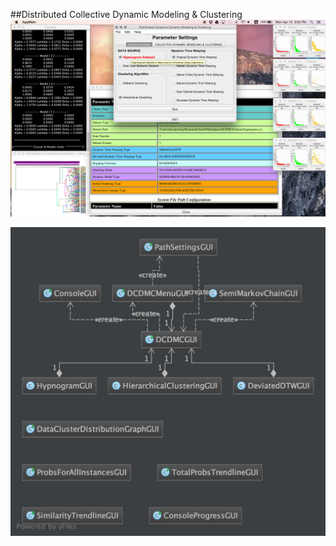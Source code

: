 ##Distributed Collective Dynamic Modeling & Clustering
![GUIIMAGE](/images/GUIScreenSnapshot.png)

![GUIIMAGE](/classdiagrams/guiclassdiagram.jpg)